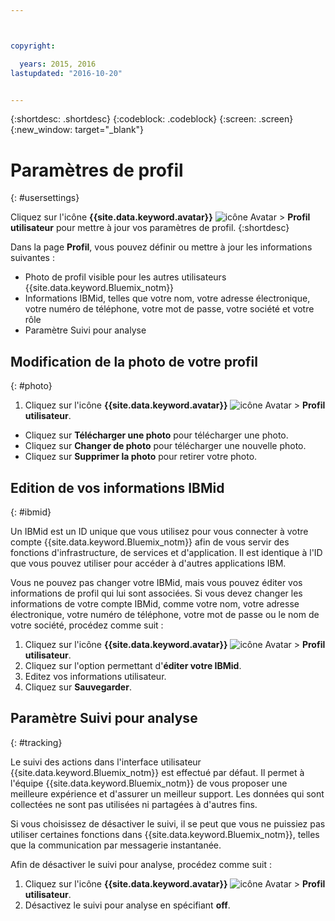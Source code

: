 ```yaml
---



copyright:

  years: 2015, 2016
lastupdated: "2016-10-20"


---
```


{:shortdesc: .shortdesc}
{:codeblock: .codeblock}
{:screen: .screen}
{:new_window: target="_blank"}

# Paramètres de profil
{: #usersettings}

Cliquez sur l'icône **{{site.data.keyword.avatar}}**
![icône Avatar](../icons/i-avatar-icon.svg) &gt; **Profil utilisateur** pour mettre à jour vos paramètres de profil.
{:shortdesc}

 Dans la page **Profil**, vous pouvez définir ou mettre à jour les informations suivantes :

 * Photo de profil visible pour les autres utilisateurs {{site.data.keyword.Bluemix_notm}}
 * Informations IBMid, telles que votre nom, votre adresse électronique, votre numéro de téléphone, votre mot de passe, votre société et votre rôle
 * Paramètre Suivi pour analyse

## Modification de la photo de votre profil
{: #photo}

1. Cliquez sur l'icône
**{{site.data.keyword.avatar}}**
![icône Avatar](../icons/i-avatar-icon.svg) &gt; **Profil utilisateur**.

* Cliquez sur **Télécharger une photo** pour télécharger une photo.
* Cliquez sur **Changer de photo** pour télécharger une nouvelle photo.
* Cliquez sur **Supprimer la photo** pour retirer votre photo.

## Edition de vos informations IBMid
{: #ibmid}

Un IBMid est un ID unique que vous utilisez pour vous connecter à votre compte {{site.data.keyword.Bluemix_notm}} afin de vous servir des
fonctions d'infrastructure, de services et d'application. Il est identique à l'ID que vous pouvez utiliser pour accéder à d'autres applications IBM. 

Vous ne pouvez pas changer votre IBMid, mais vous pouvez éditer vos informations de profil qui lui sont associées. Si vous devez changer les informations de votre compte IBMid, comme votre nom, votre adresse électronique, votre numéro de téléphone, votre mot
de passe ou le nom de votre société, procédez comme suit :

1. Cliquez sur l'icône
**{{site.data.keyword.avatar}}**
![icône Avatar](../icons/i-avatar-icon.svg) &gt;
**Profil utilisateur**.
2. Cliquez sur l'option permettant d'**éditer votre IBMid**.
3. Editez vos informations utilisateur.
4. Cliquez sur **Sauvegarder**.

## Paramètre Suivi pour analyse
{: #tracking}

Le suivi des actions dans l'interface utilisateur {{site.data.keyword.Bluemix_notm}} est effectué par défaut. Il permet à l'équipe
{{site.data.keyword.Bluemix_notm}} de vous proposer une meilleure expérience et d'assurer un meilleur support. Les données qui sont collectées ne sont pas utilisées ni partagées à d'autres fins.

Si vous choisissez de désactiver le suivi, il se peut que vous ne puissiez pas utiliser certaines fonctions
dans {{site.data.keyword.Bluemix_notm}}, telles que la communication par messagerie instantanée.

Afin de désactiver le suivi pour analyse, procédez comme suit :

1. Cliquez sur l'icône
**{{site.data.keyword.avatar}}**
![icône Avatar](../icons/i-avatar-icon.svg) &gt;
**Profil utilisateur**.
2. Désactivez le suivi pour analyse en spécifiant **off**.
